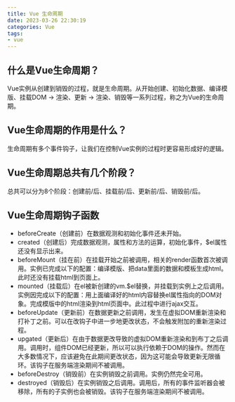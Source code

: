 ```yaml
---
title: Vue 生命周期
date: 2023-03-26 22:30:19
categories: Vue
tags: 
- vue
---
```


## 什么是Vue生命周期？
Vue实例从创建到销毁的过程，就是生命周期。从开始创建、初始化数据、编译模版、挂载DOM -> 渲染、更新 -> 渲染、销毁等一系列过程，称之为Vue的生命周期。

<!-- more -->

## Vue生命周期的作用是什么？
生命周期有多个事件钩子，让我们在控制Vue实例的过程时更容易形成好的逻辑。

## Vue生命周期总共有几个阶段？
总共可以分为8个阶段：创建前/后、挂载前/后、更新前/后、销毁前/后。

## Vue生命周期钩子函数

* beforeCreate（创建前）在数据观测和初始化事件还未开始。
* created（创建后）完成数据观测，属性和方法的运算，初始化事件，$el属性还没有显示出来。
* beforeMount（挂在前）在挂载开始之前被调用，相关的render函数首次被调用。实例已完成以下的配置：编译模版、把data里面的数据和模板生成html。此时还没有挂载html到页面上。
* mounted（挂载后）在el被新创建的vm.$el替换，并挂载到实例上之后调用。实例因完成以下的配置：用上面编译好的html内容替换el属性指向的DOM对象。完成模版中的html渲染到html页面中。此过程中进行ajax交互。
* beforeUpdate（更新前）在数据更新之前调用，发生在虚拟DOM重新渲染和打补丁之前。可以在改钩子中进一步地更改状态，不会触发附加的重新渲染过程。
* upgated（更新后）在由于数据更改导致的虚拟DOM重新渲染和到布丁之后调用。调用时，组件DOM已经更新，所以可以执行依赖于DOM的操作。然而在大多数情况下，应该避免在此期间更改状态，因为这可能会导致更新无限循环。该钩子在服务端渲染期间不被调用。
* beforeDestroy（销毁前）在实例销毁之前调用。实例仍然完全可用。
* destroyed（销毁后）在实例销毁之后调用。调用后，所有的事件监听器会被移除，所有的子实例也会被销毁。该钩子在服务端渲染期间不被调用。
